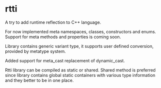 ﻿# rtti
A try to add runtime reflection to C++ language.

For now implemented meta namespaces, classes, constructors and enums.
Support for meta methods and properties is coming  soon.

Library contains generic variant type, it supports user defined conversion, provided by metatype system.

Added support for meta_cast replacement of dynamic_cast. 

Rtti library can be compiled as static or shared. Shared method is preferred since library contains
global static containers with various type information and they better to be in one place.
